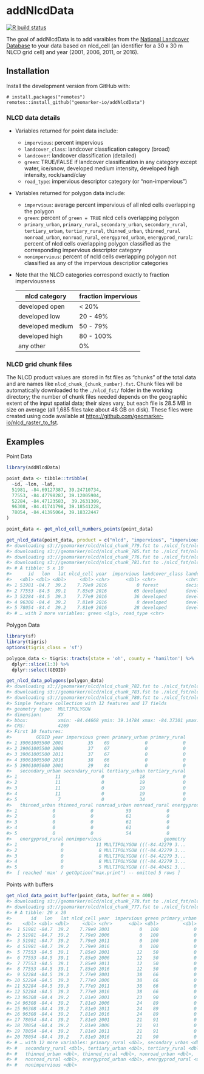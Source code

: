 
<!-- README.md is generated from README.Rmd. Please edit that file -->

# addNlcdData

<!-- badges: start -->

[![R build
status](https://github.com/geomarker-io/addNlcdData/workflows/R-CMD-check/badge.svg)](https://github.com/geomarker-io/addNlcdData/actions)
<!-- badges: end -->

The goal of addNlcdData is to add varaibles from the [National Landcover
Database](https://www.mrlc.gov/) to your data based on nlcd\_cell (an
identifier for a 30 x 30 m NLCD grid cell) and year (2001, 2006, 2011,
or 2016).

## Installation

Install the development version from GitHub with:

    # install.packages("remotes")
    remotes::install_github("geomarker-io/addNlcdData")

### NLCD data details

  - Variables returned for point data include:
    
      - `impervious`: percent impervious
      - `landcover_class`: landcover classfication category (broad)
      - `landcover`: landcover classification (detailed)
      - `green`: TRUE/FALSE if landcover classification in any category
        except water, ice/snow, developed medium intensity, developed
        high intensity, rock/sand/clay
      - `road_type`: impervious descriptor category (or
        “non-impervious”)

  - Variables returned for polygon data include:
    
      - `impervious`: average percent impervious of all nlcd cells
        overlapping the polygon
      - `green`: percent of `green = TRUE` nlcd cells overlapping
        polygon
      - `primary_urban`, `primary_rural`, `secondary_urban`,
        `secondary_rural`, `tertiary_urban`, `tertiary_rural`,
        `thinned_urban`, `thinned_rural` `nonroad_urban`,
        `nonroad_rural`, `energyprod_urban`, `energyprod_rural`: percent
        of nlcd cells overlapping polygon classified as the
        corresponding impervious descriptor category
      - `nonimpervious`: percent of ncld cells overlapping polygon not
        classified as any of the impervious descriptior categories

  - Note that the NLCD categories correspond exactly to fraction
    imperviousness
    
    | nlcd category    | fraction impervious |
    | ---------------- | ------------------- |
    | developed open   | \< 20%              |
    | developed low    | 20 - 49%            |
    | developed medium | 50 - 79%            |
    | developed high   | 80 - 100%           |
    | any other        | 0%                  |
    

### NLCD grid chunk files

The NLCD product values are stored in fst files as “chunks” of the total
data and are names like `nlcd_chunk_{chunk_number}.fst`. Chunk files
will be automatically downloaded to the `./nlcd_fst/` folder in the
working directory; the number of chunk files needed depends on the
geographic extent of the input spatial data; their sizes vary, but each
file is 28.5 MB in size on average (all 1,685 files take about 48 GB on
disk). These files were created using code available at
<https://github.com/geomarker-io/nlcd_raster_to_fst>.

## Examples

Point Data

``` r
library(addNlcdData)

point_data <- tibble::tribble(
  ~id, ~lon, ~lat,
  51981, -84.69127387, 39.24710734,
  77553, -84.47798287, 39.12005904,
  52284, -84.47123583,  39.2631309,
  96308, -84.41741798, 39.18541228,
  78054, -84.41395064, 39.18322447
)

point_data <- get_nlcd_cell_numbers_points(point_data)

get_nlcd_data(point_data, product = c("nlcd", "impervious", "imperviousdescriptor"), year = 2016)
#> downloading s3://geomarker/nlcd/nlcd_chunk_779.fst to ./nlcd_fst/nlcd_chunk_779.fst
#> downloading s3://geomarker/nlcd/nlcd_chunk_785.fst to ./nlcd_fst/nlcd_chunk_785.fst
#> downloading s3://geomarker/nlcd/nlcd_chunk_776.fst to ./nlcd_fst/nlcd_chunk_776.fst
#> downloading s3://geomarker/nlcd/nlcd_chunk_781.fst to ./nlcd_fst/nlcd_chunk_781.fst
#> # A tibble: 5 x 10
#>      id   lon   lat nlcd_cell year  impervious landcover_class landcover
#>   <dbl> <dbl> <dbl>     <dbl> <chr>      <dbl> <chr>           <chr>    
#> 1 51981 -84.7  39.2    7.79e9 2016           0 forest          deciduou…
#> 2 77553 -84.5  39.1    7.85e9 2016          65 developed       develope…
#> 3 52284 -84.5  39.3    7.77e9 2016          36 developed       develope…
#> 4 96308 -84.4  39.2    7.81e9 2016           8 developed       develope…
#> 5 78054 -84.4  39.2    7.81e9 2016          28 developed       develope…
#> # … with 2 more variables: green <lgl>, road_type <chr>
```

Polygon Data

``` r
library(sf)
library(tigris)
options(tigris_class = 'sf')
```

``` r
polygon_data <- tigris::tracts(state = 'oh', county = 'hamilton') %>% 
  dplyr::slice(1:3) %>% 
  dplyr::select(GEOID)

get_nlcd_data_polygons(polygon_data)
#> downloading s3://geomarker/nlcd/nlcd_chunk_782.fst to ./nlcd_fst/nlcd_chunk_782.fst
#> downloading s3://geomarker/nlcd/nlcd_chunk_783.fst to ./nlcd_fst/nlcd_chunk_783.fst
#> downloading s3://geomarker/nlcd/nlcd_chunk_780.fst to ./nlcd_fst/nlcd_chunk_780.fst
#> Simple feature collection with 12 features and 17 fields
#> geometry type:  MULTIPOLYGON
#> dimension:      XY
#> bbox:           xmin: -84.44668 ymin: 39.14784 xmax: -84.37301 ymax: 39.1935
#> CRS:            4269
#> First 10 features:
#>         GEOID year impervious green primary_urban primary_rural
#> 1 39061005500 2001         35    69             0             0
#> 2 39061005500 2006         37    67             0             0
#> 3 39061005500 2011         37    67             0             0
#> 4 39061005500 2016         38    66             0             0
#> 5 39061005600 2001         29    84             0             0
#>   secondary_urban secondary_rural tertiary_urban tertiary_rural
#> 1              11               0             18              0
#> 2              11               0             19              0
#> 3              11               0             19              0
#> 4              11               0             19              0
#> 5               7               0             34              0
#>   thinned_urban thinned_rural nonroad_urban nonroad_rural energyprod_urban
#> 1             0             0            59             0                0
#> 2             0             0            61             0                0
#> 3             0             0            61             0                0
#> 4             0             0            61             0                0
#> 5             0             0            54             0                0
#>   energyprod_rural nonimpervious                       geometry
#> 1                0            11 MULTIPOLYGON (((-84.42279 3...
#> 2                0             8 MULTIPOLYGON (((-84.42279 3...
#> 3                0             8 MULTIPOLYGON (((-84.42279 3...
#> 4                0             8 MULTIPOLYGON (((-84.42279 3...
#> 5                0             5 MULTIPOLYGON (((-84.40451 3...
#>  [ reached 'max' / getOption("max.print") -- omitted 5 rows ]
```

Points with buffers

``` r
get_nlcd_data_point_buffer(point_data, buffer_m = 400)
#> downloading s3://geomarker/nlcd/nlcd_chunk_778.fst to ./nlcd_fst/nlcd_chunk_778.fst
#> downloading s3://geomarker/nlcd/nlcd_chunk_777.fst to ./nlcd_fst/nlcd_chunk_777.fst
#> # A tibble: 20 x 20
#>       id   lon   lat nlcd_cell year  impervious green primary_urban
#>    <dbl> <dbl> <dbl>     <dbl> <chr>      <dbl> <dbl>         <dbl>
#>  1 51981 -84.7  39.2    7.79e9 2001           0   100             0
#>  2 51981 -84.7  39.2    7.79e9 2006           0   100             0
#>  3 51981 -84.7  39.2    7.79e9 2011           0   100             0
#>  4 51981 -84.7  39.2    7.79e9 2016           0   100             0
#>  5 77553 -84.5  39.1    7.85e9 2001          12    50             0
#>  6 77553 -84.5  39.1    7.85e9 2006          12    50             0
#>  7 77553 -84.5  39.1    7.85e9 2011          12    50             0
#>  8 77553 -84.5  39.1    7.85e9 2016          12    50             0
#>  9 52284 -84.5  39.3    7.77e9 2001          38    66             0
#> 10 52284 -84.5  39.3    7.77e9 2006          38    66             0
#> 11 52284 -84.5  39.3    7.77e9 2011          38    66             0
#> 12 52284 -84.5  39.3    7.77e9 2016          38    66             0
#> 13 96308 -84.4  39.2    7.81e9 2001          23    90             0
#> 14 96308 -84.4  39.2    7.81e9 2006          24    89             0
#> 15 96308 -84.4  39.2    7.81e9 2011          24    89             0
#> 16 96308 -84.4  39.2    7.81e9 2016          24    89             0
#> 17 78054 -84.4  39.2    7.81e9 2001          21    91             0
#> 18 78054 -84.4  39.2    7.81e9 2006          21    91             0
#> 19 78054 -84.4  39.2    7.81e9 2011          21    91             0
#> 20 78054 -84.4  39.2    7.81e9 2016          21    90             0
#> # … with 12 more variables: primary_rural <dbl>, secondary_urban <dbl>,
#> #   secondary_rural <dbl>, tertiary_urban <dbl>, tertiary_rural <dbl>,
#> #   thinned_urban <dbl>, thinned_rural <dbl>, nonroad_urban <dbl>,
#> #   nonroad_rural <dbl>, energyprod_urban <dbl>, energyprod_rural <dbl>,
#> #   nonimpervious <dbl>
```
